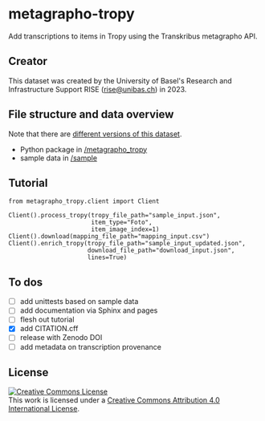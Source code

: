 # metagrapho-tropy

Add transcriptions to items in Tropy using the Transkribus metagrapho API.

## Creator

This dataset was created by the University of Basel's Research and Infrastructure Support RISE (rise@unibas.ch) in 2023.

## File structure and data overview

Note that there are [different versions of this dataset](https://github.com/RISE-UNIBAS/metagrapho-tropy/releases).

- Python package in [/metagrapho_tropy](https://github.com/RISE-UNIBAS/metagrapho-tropy/tree/main/metagrapho_tropy)
- sample data in [/sample](https://github.com/RISE-UNIBAS/metagrapho-tropy/tree/main/sample)

## Tutorial

```
from metagrapho_tropy.client import Client

Client().process_tropy(tropy_file_path="sample_input.json",
                       item_type="Foto",
                       item_image_index=1)
Client().download(mapping_file_path="mapping_input.csv")
Client().enrich_tropy(tropy_file_path="sample_input_updated.json",
                      download_file_path="download_input.json",
                      lines=True)
```

## To dos

- [ ] add unittests based on sample data
- [ ] add documentation via Sphinx and pages
- [ ] flesh out tutorial
- [x] add CITATION.cff
- [ ] release with Zenodo DOI
- [ ] add metadata on transcription provenance

## License

<a rel="license" href="http://creativecommons.org/licenses/by/4.0/"><img alt="Creative Commons License" style="border-width:0" src="https://i.creativecommons.org/l/by/4.0/88x31.png" /></a><br />This work is licensed under a <a rel="license" href="http://creativecommons.org/licenses/by/4.0/">Creative Commons Attribution 4.0 International License</a>.
